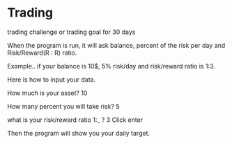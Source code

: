 # Trading
trading challenge or trading goal for 30 days

When the program is run, it will ask balance, percent of the risk per day and Risk/Reward(R : R) ratio.

Example.. 
if your balance is 10$,
5% risk/day and
risk/reward ratio is 1:3. 

Here is how to input your data.

How much is your asset? 
10

How many percent you will take risk?
5

what is your risk/reward ratio 1:_ ?
3
Click enter 

Then the program will show you your daily target.
